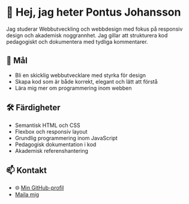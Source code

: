# 👋 Hej, jag heter Pontus Johansson

Jag studerar Webbutveckling och webbdesign med fokus på responsiv design och akademisk noggrannhet. Jag gillar att strukturera kod pedagogiskt och dokumentera med tydliga kommentarer.

## 🎯 Mål
- Bli en skicklig webbutvecklare med styrka för design
- Skapa kod som är både korrekt, elegant och lätt att förstå
- Lära mig mer om programmering inom webben

## 🛠️ Färdigheter
- Semantisk HTML och CSS
- Flexbox och responsiv layout
- Grundlig programmering inom JavaScript
- Pedagogisk dokumentation i kod
- Akademisk referenshantering

## 📫 Kontakt
- 🌐 [Min GitHub-profil](https://github.com/punttt)
- [Maila mig](mailto:pojo2001@student.miun.se)



